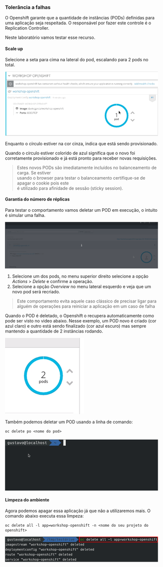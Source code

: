 ### Tolerância a falhas

O Openshift garante que a quantidade de instâncias \(PODs\) definidas para uma aplicação seja respeitada. O responsável por fazer este controle é o Replication Controller.

Neste laboratório vamos testar esse recurso.

#### Scale up

Selecione a seta para cima na lateral do pod, escalando para 2 pods no total.

![](/assets/scale-out.gif)

Enquanto o círculo estiver na cor cinza, indica que está sendo provisionado.

Quando o círculo estiver colorido de azul significa que o novo foi corretamente provisionado e já está pronto para receber novas requisições.

> Estes novos PODs são imediatamente incluídos no balanceamento de carga. Se estiver  
> usando o browser para testar o balanceamento certifique-se de apagar o cookie pois este  
> é utilizado para afinidade de sessão \(sticky session\).

#### Garantia do número de réplicas

Para testar o comportamento vamos deletar um POD em execução, o intuito é simular uma falha.

![](/assets/delete-pod.gif.gif)

1. Selecione um dos pods, no menu superior direito selecione a opção _Actions_ &gt; _Delete_ e confirme a operação.
2. Selecione a opção _Overview_ no menu lateral esquerdo e veja que um novo pod será recriado.

> Este comportamento evita aquele caso clássico de precisar ligar para alguém de operações para reiniciar a aplicação em um caso de falha

Quando o POD é deletado, o Openshift o recupera automaticamente como pode ser visto no video abaixo. Nesse exemplo, um POD novo é criado \(cor azul claro\) e outro está sendo finalizado \(cor azul escuro\) mas sempre mantendo a quantidade de 2 instâncias rodando.

![](/assets/deleting.gif)

Também podemos deletar um POD usando a linha de comando:

```
oc delete po <nome do pod>
```

#### ![](/assets/delete-pod.gif)

#### Limpeza do ambiente

Agora podemos apagar essa aplicação já que não a utilizaremos mais. O comando abaixo executa essa limpeza:

```
oc delete all -l app=workshop-openshift -n <nome do seu projeto do openshift>
```

![](/assets/Selection_086.png)


